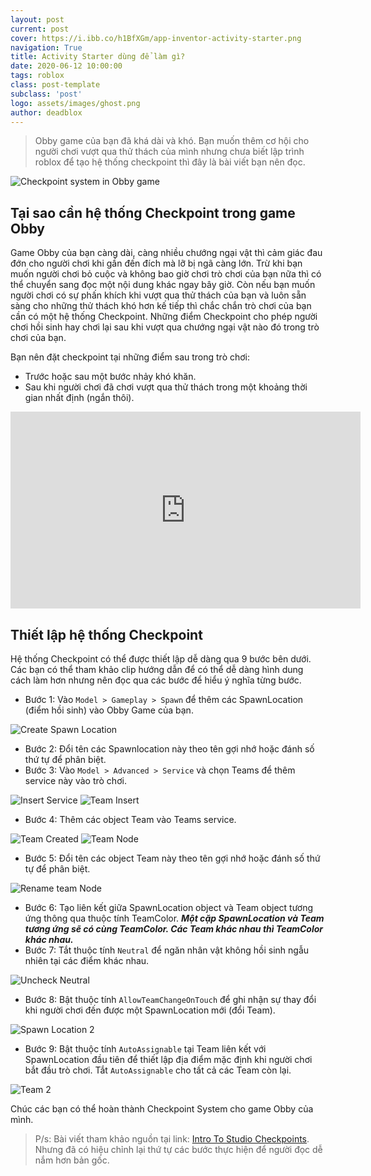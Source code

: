 ```yaml
---
layout: post
current: post
cover: https://i.ibb.co/h1BfXGm/app-inventor-activity-starter.png
navigation: True
title: Activity Starter dùng để làm gì?
date: 2020-06-12 10:00:00
tags: roblox
class: post-template
subclass: 'post'
logo: assets/images/ghost.png
author: deadblox
---
```


> Obby game của bạn đã khá dài và khó. Bạn muốn thêm cơ hội cho người chơi vượt qua thử thách của mình nhưng chưa biết lập trình roblox để tạo hệ thống checkpoint thì đây là bài viết bạn nên đọc.

![Checkpoint system in Obby game](https://d5m0vnpvja3z4.cloudfront.net/assets/blt3e7206e889f15cd9/IntroToStudio_heroCheckpoints.jpg)

## Tại sao cần hệ thống Checkpoint trong game Obby

Game Obby của bạn càng dài, càng nhiều chướng ngại vật thì cảm giác đau đớn cho người chơi khi gần đến đích mà lỡ bị ngã càng lớn. Trừ khi bạn muốn người chơi bỏ cuộc và không bao giờ chơi trò chơi của bạn nữa thì có thể chuyển sang đọc một nội dung khác ngay bây giờ. Còn nếu bạn muốn người chơi có sự phấn khích khi vượt qua thử thách của bạn và luôn sẵn sàng cho những thử thách khó hơn kế tiếp thì chắc chắn trò chơi của bạn cần có một hệ thống Checkpoint. Những điểm Checkpoint cho phép người chơi hồi sinh hay chơi lại sau khi vượt qua chướng ngại vật nào đó trong trò chơi của bạn.

Bạn nên đặt checkpoint tại những điểm sau trong trò chơi:

* Trước hoặc sau một bước nhảy khó khăn.
* Sau khi người chơi đã chơi vượt qua thử thách trong một khoảng thời gian nhất định (ngắn thôi).

<iframe width="560" height="315" src="https://www.youtube.com/embed/oit0emIg-4I" frameborder="0" allow="accelerometer; autoplay; encrypted-media; gyroscope; picture-in-picture" allowfullscreen></iframe>

## Thiết lập hệ thống Checkpoint

Hệ thống Checkpoint có thể được thiết lập dễ dàng qua 9 bước bên dưới. Các bạn có thể tham khảo clip hướng dẫn để có thể dễ dàng hình dung cách làm hơn nhưng nên đọc qua các bước để hiểu ý nghĩa từng bước.

* Bước 1: Vào `Model > Gameplay > Spawn` để thêm các SpawnLocation (điểm hồi sinh) vào Obby Game của bạn.

![Create Spawn Location](https://i.ibb.co/s1qrCcB/Create-Spawn-Location.png)

* Bước 2: Đổi tên các Spawnlocation này theo tên gợi nhớ hoặc đánh số thứ tự để phân biệt.
* Bước 3: Vào `Model > Advanced > Service` và chọn Teams để thêm service này vào trò chơi.

![Insert Service](https://education.roblox.com/assets/bltedebb583f329051d/InsertService_updated.png)
![Team Insert](https://education.roblox.com/assets/blt8bc404f2f5e44057/TeamsInsert_480x320.png)

* Bước 4: Thêm các object Team vào Teams service.

![Team Created](https://education.roblox.com/assets/bltbd896d173e656933/TeamsCreated_480x320.png)
![Team Node](https://education.roblox.com/assets/blt80f34b39a099bd8b/TeamNode_480x320.png)

* Bước 5: Đổi tên các object Team này theo tên gợi nhớ hoặc đánh số thứ tự để phân biệt.

![Rename team Node](https://education.roblox.com/assets/blt828bd7894d85edf6/RenameTeamNode_480x320.png)

* Bước 6: Tạo liên kết giữa SpawnLocation object và Team object tương ứng thông qua thuộc tính TeamColor.
_**Một cặp SpawnLocation và Team tương ứng sẽ có cùng TeamColor. Các Team khác nhau thì TeamColor khác nhau.**_
* Bước 7: Tắt thuộc tính `Neutral` để ngăn nhân vật không hồi sinh ngẫu nhiên tại các điểm khác nhau.

![Uncheck Neutral](https://education.roblox.com/assets/blt2b5a63b09215b9d7/UncheckNeutral_480x320.png)

* Bước 8: Bật thuộc tính `AllowTeamChangeOnTouch` để ghi nhận sự thay đổi khi người chơi đến được một SpawnLocation mới (đổi Team).

![Spawn Location 2](https://education.roblox.com/assets/blt579cbd9c74250daf/SpawnLocation2_480x320.png)

* Bước 9: Bật thuộc tính `AutoAssignable` tại Team liên kết với SpawnLocation đầu tiên để thiết lập địa điểm mặc định khi người chơi bắt đầu trò chơi. Tắt `AutoAssignable` cho tất cả các Team còn lại.

![Team 2](https://education.roblox.com/assets/blt21a6db7158c8fd2d/Team2_480x320.png)

Chúc các bạn có thể hoàn thành Checkpoint System cho game Obby của mình.

> P/s: Bài viết tham khảo nguồn tại link: [Intro To Studio Checkpoints](https://education.roblox.com/en-us/resources/intro-to-studio-checkpoints). Nhưng đã có hiệu chỉnh lại thứ tự các bước thực hiện để người đọc dễ nắm hơn bản gốc.